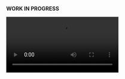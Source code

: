 **WORK IN PROGRESS**

<video loop controls>
  <source src="assets/posts/2023-12-10-sound-gen/1.mp4" type="video/mp4">
</video>
